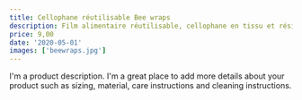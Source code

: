 ```yaml
---
title: Cellophane réutilisable Bee wraps
description: Film alimentaire réutilisable, cellophane en tissu et résine de cire d'abeille pour protéger vos aliments en mode zéro déchet
price: 9,00
date: '2020-05-01'
images: ['beewraps.jpg']
---
```


I'm a product description. I'm a great place to add more details about your product such as sizing, material, care instructions and cleaning instructions.
